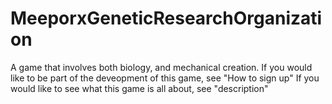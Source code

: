 # MeeporxGeneticResearchOrganization
A game that involves both biology, and mechanical creation.
If you would like to be part of the deveopment of this game, see "How to sign up"
If you would like to see what this game is all about, see "description"

